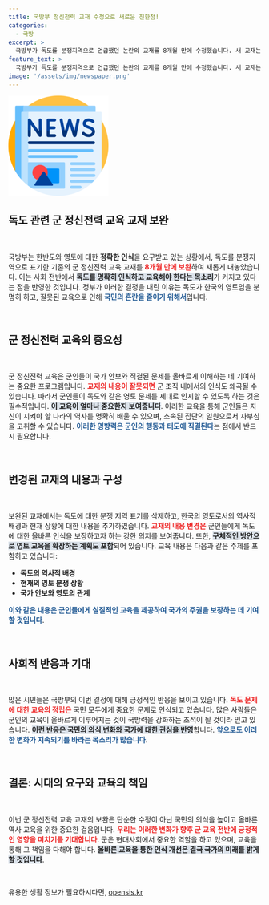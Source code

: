 ```yaml
---
title: 국방부 정신전력 교재 수정으로 새로운 전환점!
categories:
  - 국방
excerpt: >
  국방부가 독도를 분쟁지역으로 언급했던 논란의 교재를 8개월 만에 수정했습니다. 새 교재는 영토문제를 명확히 하여 진짜 독도의 주인을 밝힙니다!
feature_text: >
  국방부가 독도를 분쟁지역으로 언급했던 논란의 교재를 8개월 만에 수정했습니다. 새 교재는 영토문제를 명확히 하여 진짜 독도의 주인을 밝힙니다!
image: '/assets/img/newspaper.png'
---
```


<p><img src="/assets/img/newspaper.png" alt="kimp 속보" /></p>

<h2 data-ke-size="size26">독도 관련 군 정신전력 교육 교재 보완</h2>

<p data-ke-size="size16">&nbsp;</p>

<p>국방부는 한반도와 영토에 대한 <b>정확한 인식</b>을 요구받고 있는 상황에서, 독도를 분쟁지역으로 표기한 기존의 군 정신전력 교육 교재를 <b><span style="color: #ee2323;">8개월 만에 보완</span></b>하여 새롭게 내놓았습니다. 이는 사회 전반에서 <b><span style="background-color: #21538527;">독도를 명확히 인식하고 교육해야 한다는 목소리</span></b>가 커지고 있다는 점을 반영한 것입니다. 정부가 이러한 결정을 내린 이유는 독도가 한국의 영토임을 분명히 하고, 잘못된 교육으로 인해 <b><span style="color: #1a5490;">국민의 혼란을 줄이기 위해서</span></b>입니다.</p></p>

<p data-ke-size="size16">&nbsp;</p>

<h2 data-ke-size="size26">군 정신전력 교육의 중요성</h2>

<p data-ke-size="size16">&nbsp;</p>

<p>군 정신전력 교육은 군인들이 국가 안보와 직결된 문제를 올바르게 이해하는 데 기여하는 중요한 프로그램입니다. <b><span style="color: #ee2323;">교재의 내용이 잘못되면</span></b> 군 조직 내에서의 인식도 왜곡될 수 있습니다. 따라서 군인들이 독도와 같은 영토 문제를 제대로 인지할 수 있도록 하는 것은 필수적입니다. <b><span style="background-color: #21538527;">이 교육이 얼마나 중요한지 보여줍니다</span></b>. 이러한 교육을 통해 군인들은 자신이 지켜야 할 나라의 역사를 명확히 배울 수 있으며, 소속된 집단의 일원으로서 자부심을 고취할 수 있습니다. <b><span style="color: #1a5490;">이러한 영향력은 군인의 행동과 태도에 직결된다</span></b>는 점에서 반드시 필요합니다.</p></p>

<p data-ke-size="size16">&nbsp;</p>

<h2 data-ke-size="size26">변경된 교재의 내용과 구성</h2>

<p data-ke-size="size16">&nbsp;</p>

<p>보완된 교재에서는 독도에 대한 분쟁 지역 표기를 삭제하고, 한국의 영토로서의 역사적 배경과 현재 상황에 대한 내용을 추가하였습니다. <b><span style="color: #ee2323;">교재의 내용 변경은</span></b> 군인들에게 독도에 대한 올바른 인식을 보장하고자 하는 강한 의지를 보여줍니다. 또한, <b><span style="background-color: #21538527;">구체적인 방안으로 영토 교육을 확장하는 계획도 포함</span></b>되어 있습니다. 교육 내용은 다음과 같은 주제를 포함하고 있습니다:</p>

<ul>
    <li><b>독도의 역사적 배경</b></li>
    <li><b>현재의 영토 분쟁 상황</b></li>
    <li><b>국가 안보와 영토의 관계</b></li>
</ul>

<p><b><span style="color: #1a5490;">이와 같은 내용은 군인들에게 실질적인 교육을 제공하여 국가의 주권을 보장하는 데 기여할 것입니다</span></b>.</p>

<p data-ke-size="size16">&nbsp;</p>

<h2 data-ke-size="size26">사회적 반응과 기대</h2>

<p data-ke-size="size16">&nbsp;</p>

<p>많은 시민들은 국방부의 이번 결정에 대해 긍정적인 반응을 보이고 있습니다. <b><span style="color: #ee2323;">독도 문제에 대한 교육의 정립은</span></b> 국민 모두에게 중요한 문제로 인식되고 있습니다. 많은 사람들은 군인의 교육이 올바르게 이루어지는 것이 국방력을 강화하는 초석이 될 것이라 믿고 있습니다. <b><span style="background-color: #21538527;">이런 반응은 국민의 의식 변화와 국가에 대한 관심을 반영</span></b>합니다. <b><span style="color: #1a5490;">앞으로도 이러한 변화가 지속되기를 바라는 목소리가 많습니다</span></b>.</p></p>

<p data-ke-size="size16">&nbsp;</p>

<h2 data-ke-size="size26">결론: 시대의 요구와 교육의 책임</h2>

<p data-ke-size="size16">&nbsp;</p>

<p>이번 군 정신전력 교육 교재의 보완은 단순한 수정이 아닌 국민의 의식을 높이고 올바른 역사 교육을 위한 중요한 걸음입니다. <b><span style="color: #ee2323;">우리는 이러한 변화가 향후 군 교육 전반에 긍정적인 영향을 미치기를 기대합니다</span></b>. 군은 현대사회에서 중요한 역할을 하고 있으며, 교육을 통해 그 책임을 다해야 합니다. <b><span style="background-color: #21538527;">올바른 교육을 통한 인식 개선은 결국 국가의 미래를 밝게 할 것입니다</span></b>.</p>

<p data-ke-size="size16">&nbsp;</p>
유용한 생활 정보가 필요하시다면, <a href="https://opensis.kr" rel="dofollow">opensis.kr</a>


